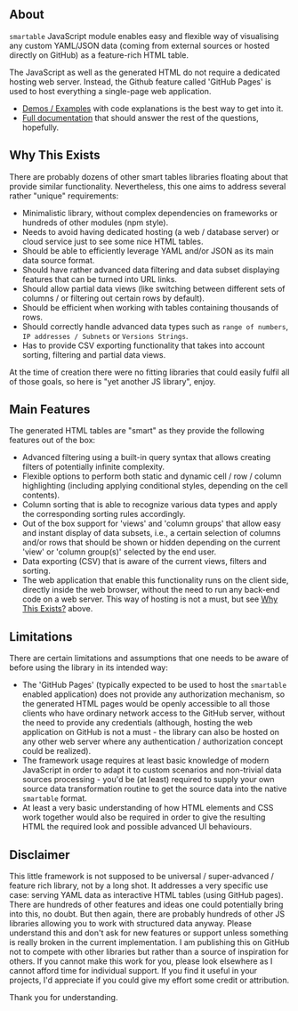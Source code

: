 ## About

`smartable` JavaScript module enables easy and flexible way of visualising any custom YAML/JSON data (coming from external sources or hosted directly on GitHub) as a feature-rich HTML table.

The JavaScript as well as the generated HTML do not require a dedicated hosting web server. Instead, the Github feature called 'GitHub Pages' is used to host everything a single-page web application.

- [Demos / Examples](demo/index.md) with code explanations is the best way to get into it.
- [Full documentation](USAGE.md) that should answer the rest of the questions, hopefully.

## Why This Exists

There are probably dozens of other smart tables libraries floating about that provide similar functionality. Nevertheless, this one aims to address several rather "unique" requirements:

- Minimalistic library, without complex dependencies on frameworks or hundreds of other modules (npm style).
- Needs to avoid having dedicated hosting (a web / database server) or cloud service just to see some nice HTML tables.
- Should be able to efficiently leverage YAML and/or JSON as its main data source format.
- Should have rather advanced data filtering and data subset displaying features that can be turned into URL links.
- Should allow partial data views (like switching between different sets of columns / or filtering out certain rows by default).
- Should be efficient when working with tables containing thousands of rows.
- Should correctly handle advanced data types such as `range of numbers`, `IP addresses / Subnets` or `Versions Strings`.
- Has to provide CSV exporting functionality that takes into account sorting, filtering and partial data views.

At the time of creation there were no fitting libraries that could easily fulfil all of those goals, so here is "yet another JS library", enjoy.

## Main Features

The generated HTML tables are "smart" as they provide the following features out of the box:
- Advanced filtering using a built-in query syntax that allows creating filters of potentially infinite complexity.
- Flexible options to perform both static and dynamic cell / row / column highlighting (including applying conditional styles, depending on the cell contents).
- Column sorting that is able to recognize various data types and apply the corresponding sorting rules accordingly.
- Out of the box support for 'views' and 'column groups' that allow easy and instant display of data subsets, i.e., a certain selection of columns and/or rows that should be shown or hidden depending on the current 'view' or 'column group(s)' selected by the end user.
- Data exporting (CSV) that is aware of the current views, filters and sorting.
- The web application that enable this functionality runs on the client side, directly inside the web browser, without the need to run any back-end code on a web server. This way of hosting is not a must, but see [Why This Exists?](#why-this-exists) above.

## Limitations

There are certain limitations and assumptions that one needs to be aware of before using the library in its intended way:

- The 'GitHub Pages' (typically expected to be used to host the `smartable` enabled application) does not provide any authorization mechanism, so the generated HTML pages would be openly accessible to all those clients who have ordinary network access to the GitHub server, without the need to provide any credentials (although, hosting the web application on GitHub is not a must - the library can also be hosted on any other web server where any authentication / authorization concept could be realized).
- The framework usage requires at least basic knowledge of modern JavaScript in order to adapt it to custom scenarios and non-trivial data sources processing - you'd be (at least) required to supply your own source data transformation routine to get the source data into the native `smartable` format.
- At least a very basic understanding of how HTML elements and CSS work together would also be required in order to give the resulting HTML the required look and possible advanced UI behaviours.

## Disclaimer

This little framework is not supposed to be universal / super-advanced / feature rich library, not by a long shot. It addresses a very specific use case: serving YAML data as interactive HTML tables (using GitHub pages). There are hundreds of other features and ideas one could potentially bring into this, no doubt. But then again, there are probably hundreds of other JS libraries allowing you to work with structured data anyway. Please understand this and don't ask for new features or support unless something is really broken in the current implementation. I am publishing this on GitHub not to compete with other libraries but rather than a source of inspiration for others. If you cannot make this work for you, please look elsewhere as I cannot afford time for individual support. If you find it useful in your projects, I'd appreciate if you could give my effort some credit or attribution.

Thank you for understanding.
